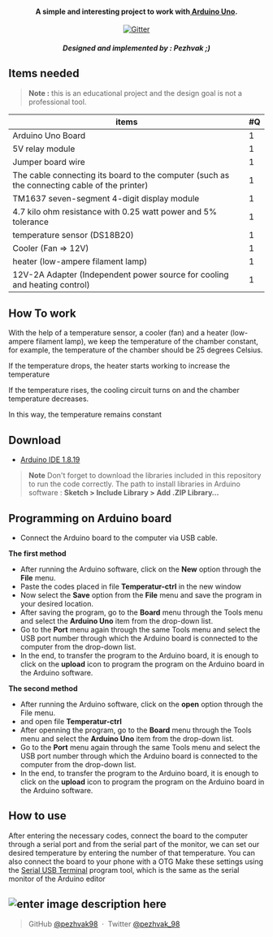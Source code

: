 <h4 align="center">A simple and interesting project to work with<a href="https://www.arduino.cc/" target="_blank"> Arduino Uno</a>.</h4>
<p align="center">
  <a href="https://www.arduino.cc/en/software">
    <img src="https://www.svgrepo.com/show/353423/arduino.svg"
         alt="Gitter">
  </a>
  <h5 align="center">Designed and implemented by : Pezhvak ;)</h5>
</p>

## Items needed

> **Note :** this is an educational project and the design goal is not a professional tool.

| items                                                                                        | #Q  |
| -------------------------------------------------------------------------------------------- | --- |
| Arduino Uno Board                                                                            | 1   |
| 5V relay module                                                                              | 1   |
| Jumper board wire                                                                            | 1   |
| The cable connecting its board to the computer (such as the connecting cable of the printer) | 1   |
| TM1637 seven-segment 4-digit display module                                                  | 1   |
| 4.7 kilo ohm resistance with 0.25 watt power and 5% tolerance                                | 1   |
| temperature sensor (DS18B20)                                                                 | 1   |
| Cooler (Fan => 12V)                                                                          | 1   |
| heater (low-ampere filament lamp)                                                            | 1   |
| 12V-2A Adapter (Independent power source for cooling and heating control)                    | 1   |

## How To work

With the help of a temperature sensor, a cooler (fan) and a heater (low-ampere filament lamp), we keep the temperature of the chamber constant, for example, the temperature of the chamber should be 25 degrees Celsius.

If the temperature drops, the heater starts working to increase the temperature

If the temperature rises, the cooling circuit turns on and the chamber temperature decreases.

In this way, the temperature remains constant

## Download

- [Arduino IDE 1.8.19](https://www.arduino.cc/en/software)

> **Note**
> Don't forget to download the libraries included in this repository to run the code correctly.
> The path to install libraries in Arduino software :
> **Sketch > Include Library > Add .ZIP Library…**

## Programming on Arduino board

- Connect the Arduino board to the computer via USB cable.

**The first method**

- After running the Arduino software, click on the **New** option through the **File** menu.
- Paste the codes placed in file **Temperatur-ctrl** in the new window
- Now select the **Save** option from the **File** menu and save the program in your desired location.
- After saving the program, go to the **Board** menu through the Tools menu and select the **Arduino Uno** item from the drop-down list.
- Go to the **Port** menu again through the same Tools menu and select the USB port number through which the Arduino board is connected to the computer from the drop-down list.
- In the end, to transfer the program to the Arduino board, it is enough to click on the **upload** icon to program the program on the Arduino board in the Arduino software.

**The second method**

- After running the Arduino software, click on the **open** option through the File menu.
- and open file **Temperatur-ctrl**
- After openning the program, go to the **Board** menu through the Tools menu and select the **Arduino Uno** item from the drop-down list.
- Go to the **Port** menu again through the same Tools menu and select the USB port number through which the Arduino board is connected to the computer from the drop-down list.
- In the end, to transfer the program to the Arduino board, it is enough to click on the **upload** icon to program the program on the Arduino board in the Arduino software.

## How to use

After entering the necessary codes, connect the board to the computer through a serial port and from the serial part of the monitor, we can set our desired temperature by entering the number of that temperature. You can also connect the board to your phone with a OTG Make these settings using the [Serial USB Terminal](https://play.google.com/store/apps/details?id=de.kai_morich.serial_usb_terminal&hl=fa&gl=US&pli=1) program tool, which is the same as the serial monitor of the Arduino editor

## ![enter image description here](https://www.linkpicture.com/q/Screenshot-from-2022-12-30-23-30-28.png)

> GitHub [@pezhvak98](https://github.com/pezhvak98) &nbsp;&middot;&nbsp;
> Twitter [@pezhvak_98](https://twitter.com/pezhvak_98)
